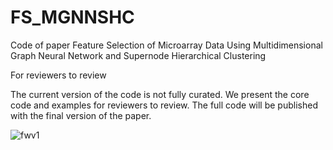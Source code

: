# FS_MGNNSHC
Code of paper Feature Selection of Microarray Data Using Multidimensional Graph Neural Network and Supernode Hierarchical Clustering 

For reviewers to review

The current version of the code is not fully curated. We present the core code and examples for reviewers to review. The full code will be published with the final version of the paper.

![fwv1](https://github.com/xwdshiwo/FS_MGNNSHC/assets/35399345/5cc7616e-4e3c-4c53-896b-9a590631d643)
